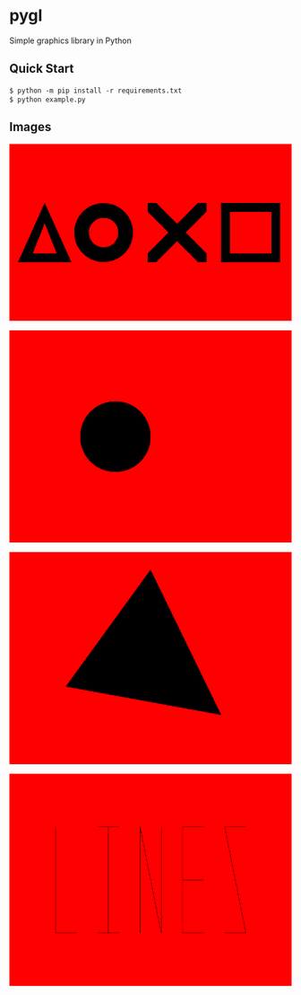 # pygl

Simple graphics library in Python

## Quick Start

```console
$ python -m pip install -r requirements.txt
$ python example.py 
```

## Images

![combined](./images/combined.png)

![circle](./images/circle.png)

![triangle](./images/triangle.png)

![lines](./images/lines.png)
